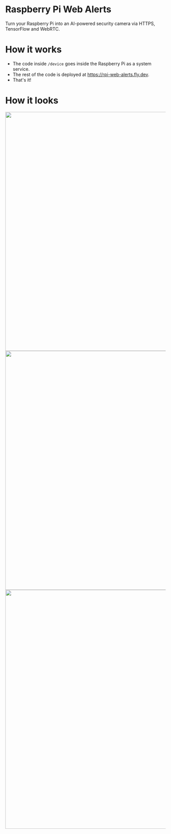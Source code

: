# Raspberry Pi Web Alerts

Turn your Raspberry Pi into an AI-powered security camera via HTTPS, TensorFlow and WebRTC.

# How it works

- The code inside `/device` goes inside the Raspberry Pi as a system service.
- The rest of the code is deployed at https://rpi-web-alerts.fly.dev.
- That's it!

# How it looks

<img src='https://github.com/biantsh/rpi-web-alerts/assets/94078217/55a3f84b-0982-4c87-98b7-18f489162738' width=750 />
<img src='https://github.com/biantsh/rpi-web-alerts/assets/94078217/19ca1ea1-d1ce-4dc8-bc76-2d1ccdfafb56' width=750 />
<img src='https://github.com/biantsh/rpi-web-alerts/assets/94078217/af0a406e-f453-4887-ac79-a7cb5eafbf19' width=750 />
